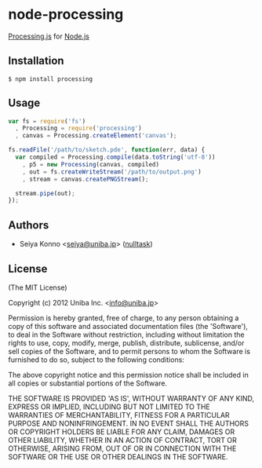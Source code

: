 
# node-processing

  [Processing.js](http://processingjs.org/) for [Node.js](http://nodejs.org)

## Installation

```
$ npm install processing
```

## Usage

```javascript
var fs = require('fs')
  , Processing = require('processing')
  , canvas = Processing.createElement('canvas');

fs.readFile('/path/to/sketch.pde', function(err, data) {
  var compiled = Processing.compile(data.toString('utf-8'))
    , p5 = new Processing(canvas, compiled)
    , out = fs.createWriteStream('/path/to/output.png')
    , stream = canvas.createPNGStream();

  stream.pipe(out);
});
```

## Authors

  - Seiya Konno &lt;seiya@uniba.jp&gt; ([nulltask](https://github.com/nulltask))

## License

(The MIT License)

Copyright (c) 2012 Uniba Inc. &lt;info@uniba.jp&gt;

Permission is hereby granted, free of charge, to any person obtaining
a copy of this software and associated documentation files (the
'Software'), to deal in the Software without restriction, including
without limitation the rights to use, copy, modify, merge, publish,
distribute, sublicense, and/or sell copies of the Software, and to
permit persons to whom the Software is furnished to do so, subject to
the following conditions:

The above copyright notice and this permission notice shall be
included in all copies or substantial portions of the Software.

THE SOFTWARE IS PROVIDED 'AS IS', WITHOUT WARRANTY OF ANY KIND,
EXPRESS OR IMPLIED, INCLUDING BUT NOT LIMITED TO THE WARRANTIES OF
MERCHANTABILITY, FITNESS FOR A PARTICULAR PURPOSE AND NONINFRINGEMENT.
IN NO EVENT SHALL THE AUTHORS OR COPYRIGHT HOLDERS BE LIABLE FOR ANY
CLAIM, DAMAGES OR OTHER LIABILITY, WHETHER IN AN ACTION OF CONTRACT,
TORT OR OTHERWISE, ARISING FROM, OUT OF OR IN CONNECTION WITH THE
SOFTWARE OR THE USE OR OTHER DEALINGS IN THE SOFTWARE.
